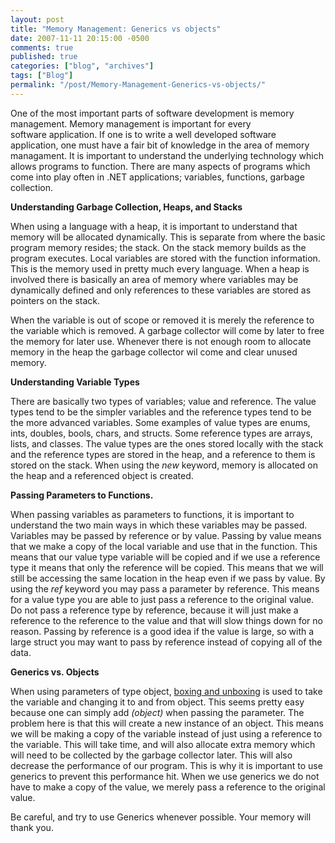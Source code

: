 ```yaml
---
layout: post
title: "Memory Management: Generics vs objects"
date: 2007-11-11 20:15:00 -0500
comments: true
published: true
categories: ["blog", "archives"]
tags: ["Blog"]
permalink: "/post/Memory-Management-Generics-vs-objects/"
---
```

<!-- more -->



<p>One of the most important parts of software development is memory management. Memory management is important for every software&nbsp;application. If one is to write a well developed software application, one must have a fair bit of knowledge in the area of memory managament. It is important to understand the underlying technology which allows programs to function. There are many aspects of programs which come into play often in .NET applications; variables, functions, garbage collection.</p>
<p><strong>Understanding Garbage Collection, Heaps, and Stacks</strong></p>
<p>When using a language with a heap, it is important to understand that memory will be allocated dynamically. This is separate from where the basic program memory resides; the stack. On the stack memory builds as the program executes. Local variables are stored with the function information. This is the memory used in pretty much every language. When a heap is involved there is basically an area of memory where variables may be dynamically defined and only references to these variables are stored as pointers on the stack.</p>
<p>When the variable is out of scope or removed it is merely the reference to the variable which is removed. A garbage collector will come by later to free the memory for later use. Whenever there is not enough room to allocate memory in the heap the garbage collector wil come and clear unused memory.</p>
<p><strong>Understanding Variable Types</strong></p>
<p>There are basically two types of variables; value and reference. The value types tend to be the simpler&nbsp;variables and the reference types tend to be the more advanced variables. Some examples of value types are enums, ints, doubles, bools,&nbsp;chars, and structs. Some reference types are arrays, lists, and classes. The value types are the ones stored locally with the stack and the reference types are stored in the heap, and a reference to them is stored on the stack. When using the&nbsp;<em>new</em> keyword, memory is allocated on the heap and a referenced object&nbsp;is created.</p>
<p><strong>Passing Parameters to Functions.</strong></p>
<p>When passing variables as parameters to functions, it is important to understand the two main ways in which these variables may be passed. Variables may be passed by reference or by value. Passing by value means that we make a copy of the local variable and use that in the function. This means that our value type variable will be copied and if we use a reference type it means that only the reference will be copied. This means that we will still be accessing the same location in the heap even if we pass by value. By using the <em>ref</em> keyword you may pass a parameter by reference. This means for a value type you are able to just pass a reference to the original value. Do not pass a reference type by reference, because it will just make a reference to the reference to the value and that will slow things down for no reason. Passing by reference is a good idea if the value is large, so with a large struct you may want to pass by reference instead of copying all of the data.</p>
<p><strong>Generics vs. Objects</strong></p>
<p>When using parameters of type object, <a href="http://en.wikipedia.org/wiki/Object_type" target="_blank">boxing and unboxing</a> is used to take the variable and changing it to and from object. This seems pretty easy because one can simply add <em>(object) </em>when passing the parameter. The problem here is that this will create a new instance of an object. This means we will be making a copy of the variable instead of just using a reference to the variable. This will take time, and will also allocate extra memory which will need to be collected by the garbage collector later. This will also decrease the performance of our program. This is why it is important to use generics to prevent this performance hit. When we use generics we do not have to make a copy of the value, we merely pass a reference to the original value.</p>
<p>Be careful, and try to use Generics whenever possible. Your memory will thank you.</p>
